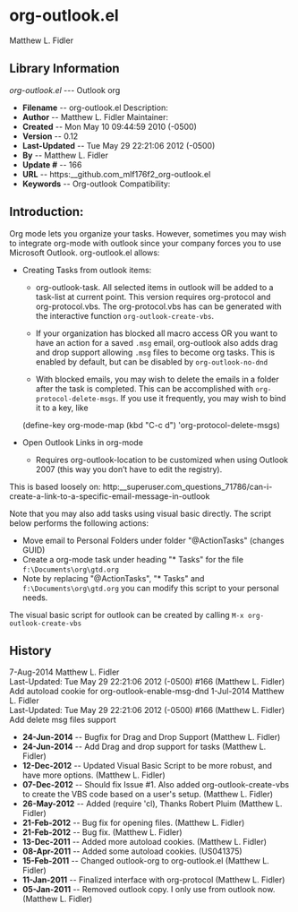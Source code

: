 #  org-outlook.el
 Matthew L. Fidler
## Library Information
 _org-outlook.el_ --- Outlook org

- __Filename__ --  org-outlook.el
Description: 
- __Author__ --  Matthew L. Fidler
Maintainer:
- __Created__ --  Mon May 10 09:44:59 2010 (-0500)
- __Version__ --  0.12
- __Last-Updated__ --  Tue May 29 22:21:06 2012 (-0500)
- __By__ --  Matthew L. Fidler
- __Update #__ --  166
- __URL__ --  https:__github.com_mlf176f2_org-outlook.el
- __Keywords__ --  Org-outlook 
Compatibility:

## Introduction:
Org mode lets you organize your tasks. However, sometimes you may wish
to integrate org-mode with outlook since your company forces you to
use Microsoft Outlook.  org-outlook.el allows: 

- Creating Tasks from outlook items:
  - org-outlook-task. All selected items in outlook will be added to a
    task-list at current point. This version requires org-protocol and   
    org-protocol.vbs.  The org-protocol.vbs has can be generated with
    the interactive function `org-outlook-create-vbs`.

  - If your organization has blocked all macro access OR you want to
    have an action for a saved `.msg` email, org-outlook also adds
    drag and drop support allowing `.msg` files to become org tasks.
    This is enabled by default, but can be disabled by
    `org-outlook-no-dnd`

  - With blocked emails, you may wish to delete the emails in a folder
    after the task is completed.  This can be accomplished with
    `org-protocol-delete-msgs`.  If you use it frequently, you may
    wish to bind it to a key, like


  (define-key org-mode-map (kbd "C-c d") 'org-protocol-delete-msgs)



- Open Outlook Links in org-mode

  - Requires org-outlook-location to be customized when using Outlook
    2007 (this way you don’t have to edit the registry).

This is based loosely on:
http:__superuser.com_questions_71786/can-i-create-a-link-to-a-specific-email-message-in-outlook


Note that you may also add tasks using visual basic directly. The script below performs the following actions:

   - Move email to Personal Folders under folder "@ActionTasks" (changes GUID)
   - Create a org-mode task under heading "* Tasks" for the file `f:\Documents\org\gtd.org`
   - Note by replacing "@ActionTasks", "* Tasks" and
     `f:\Documents\org\gtd.org` you can modify this script to your
     personal needs.

The visual basic script for outlook can be created by calling `M-x org-outlook-create-vbs`

## History

7-Aug-2014    Matthew L. Fidler  
   Last-Updated: Tue May 29 22:21:06 2012 (-0500) #166 (Matthew L. Fidler)
   Add autoload cookie for org-outlook-enable-msg-dnd
1-Jul-2014    Matthew L. Fidler  
   Last-Updated: Tue May 29 22:21:06 2012 (-0500) #166 (Matthew L. Fidler)
   Add delete msg files support
- __24-Jun-2014__ --   Bugfix for Drag and Drop Support (Matthew L. Fidler)
- __24-Jun-2014__ --   Add Drag and drop support for tasks (Matthew L. Fidler)
- __12-Dec-2012__ --   Updated Visual Basic Script to be more robust, and have more options. (Matthew L. Fidler)
- __07-Dec-2012__ --   Should fix Issue #1. Also added org-outlook-create-vbs to create the VBS code based on a user's setup. (Matthew L. Fidler)
- __26-May-2012__ --   Added (require 'cl), Thanks Robert Pluim (Matthew L. Fidler)
- __21-Feb-2012__ --   Bug fix for opening files. (Matthew L. Fidler)
- __21-Feb-2012__ --   Bug fix. (Matthew L. Fidler)
- __13-Dec-2011__ --   Added more autoload cookies. (Matthew L. Fidler)
- __08-Apr-2011__ --   Added some autoload cookies. (US041375)
- __15-Feb-2011__ --   Changed outlook-org to org-outlook.el (Matthew L. Fidler)
- __11-Jan-2011__ --   Finalized interface with org-protocol (Matthew L. Fidler)
- __05-Jan-2011__ --   Removed outlook copy. I only use from outlook now.  (Matthew L. Fidler)
